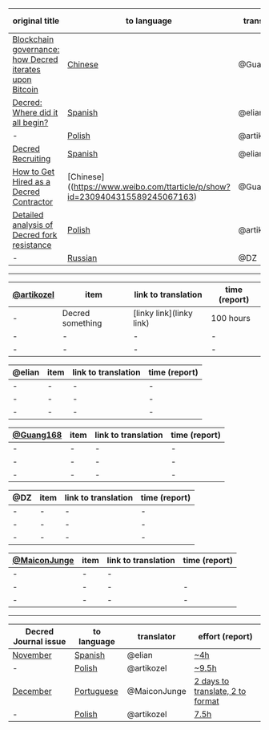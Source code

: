 original title|to language|translator|effort (report)
-|-|-|-
[Blockchain governance: how Decred iterates upon Bitcoin](https://medium.com/decred/blockchain-governance-how-decred-iterates-upon-bitcoin-3cc7030c655e)|[Chinese](https://github.com/Guang168/DCR_CN_articles/blob/master/Blockchain-governance:-how-Decred-iterates-upon-Bitcoin.md)|@Guang168|[3h+](https://matrix.to/#/!lbzTjhzNbIaDbuAxkS:decred.org/$154505941244638HLgAi:decred.org)
[Decred: Where did it all begin?](https://thedecreddigest.com/2017/06/10/decred-where-did-it-all-begin/)|[Spanish](https://medium.com/@decred_es/decred-d%C3%B3nde-comenz%C3%B3-todo-aaa49fed0091)|@elian|n/a
-|[Polish](https://github.com/artikozel/decred-articles/blob/master/Polish/into-polish/decred_wherediditallbegin.md)|@artikozel|2h
[Decred Recruiting](https://blog.decred.org/2017/07/25/Decred-Recruiting/)|[Spanish](https://medium.com/@decred_es/c%C3%B3mo-ser-contratista-en-decred-d0f05386f799)|@elian|n/a
[How to Get Hired as a Decred Contractor](https://medium.com/decred/how-to-get-hired-as-a-decred-contractor-e1435842df10)|[Chinese]((https://www.weibo.com/ttarticle/p/show?id=2309404315589245067163)|@Guang168|n/a
[Detailed analysis of Decred fork resistance](https://medium.com/decred/detailed-analysis-of-decred-fork-resistance-93022e0bcde7)|[Polish](https://github.com/artikozel/decred-articles/blob/master/Polish/into-polish/decredforkresistance.md)|@artikozel|need to consult notes
-|[Russian](https://medium.com/decred-russia/%D0%B4%D0%B5%D1%82%D0%B0%D0%BB%D1%8C%D0%BD%D1%8B%D0%B9-%D0%B0%D0%BD%D0%B0%D0%BB%D0%B8%D0%B7-%D1%83%D1%81%D1%82%D0%BE%D0%B9%D1%87%D0%B8%D0%B2%D0%BE%D1%81%D1%82%D0%B8-decred-%D0%BA-%D1%84%D0%BE%D1%80%D0%BA%D1%83-b30c78f764ea)|@DZ|n/a





---

[@artikozel](https://github.com/artikozel)|item|link to translation|time (report)
---|---|---|---
-|Decred something|[linky link](linky link)|100 hours
-|-|-|-
-|-|-|-

@elian|item|link to translation|time (report)
---|---|---|---
-|-|-|-
-|-|-|-
-|-|-|-


[@Guang168](https://github.com/Guang168)|item|link to translation|time (report)
---|---|---|---
-|-|-|-
-|-|-|-
-|-|-|-


@DZ |item|link to translation|time (report)
---|---|---|---
-|-|-|-
-|-|-|-
-|-|-|-



[@MaiconJunge](https://github.com/MaiconJunge)|item|link to translation|time (report)
---|---|---|---
-|-|-|
-|-|-|-
-|-|-|-
---

Decred Journal issue|to language|translator|effort (report)|
---|---|---|---
[November](https://xaur.github.io/decred-news/journal/201811.html)|[Spanish](https://medium.com/@decred_es/revista-decred-noviembre-2018-a3e52c5fc1a9)|@elian|[~4h](https://matrix.to/#/!lbzTjhzNbIaDbuAxkS:decred.org/$154505884144636rxmQN:decred.org)
-|[Polish](https://github.com/artikozel/DecredJournalPL/blob/master/journal/201811_DecredJournalPL.md)|@artikozel|[~9.5h](https://matrix.to/#/!lbzTjhzNbIaDbuAxkS:decred.org/$154879875421585nLzZF:decred.org)
[December](https://github.com/xaur/decred-news/blob/master/journal/201812.md)|[Portuguese](https://github.com/MaiconJunge/decred-news/blob/master/journal/201812PTBR.md)|@MaiconJunge|[2 days to translate, 2 to format](https://matrix.to/#/!lbzTjhzNbIaDbuAxkS:decred.org/$154879391221353bYErK:decred.org)
-|[Polish](https://github.com/artikozel/DecredJournalPL/blob/master/journal/201812_DecredJournalPL.md)|@artikozel|[7.5h](https://matrix.to/#/!lbzTjhzNbIaDbuAxkS:decred.org/$154913069426498rztun:decred.org)
